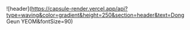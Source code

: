 ![header](https://capsule-render.vercel.app/api?type=waving&color=gradient&height=250&section=header&text=Dong Geun YEOM&fontSize=90)
